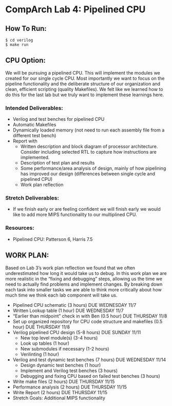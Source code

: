 # CompArch Lab 4: Pipelined CPU

## How To Run:

```shell
$ cd verilog
$ make run
```

## CPU Option:
We will be pursuing a pipelined CPU. This will implement the modules we created for our single cycle CPU. Most importantly we want to focus on the pipeline functionality and the deliberate structure of our organization and clean, efficient scripting (quality Makefiles). We felt like we learned how to do this for the last lab but we truly want to implement these learnings here.
### Intended Deliverables:
* Verilog and test benches for pipelined CPU
* Automatic Makefiles
* Dynamically loaded memory (not need to run each assembly file from a different test bench)
* Report with
    * Written description and block diagram of processor architecture. Consider including selected RTL to capture how instructions are implemented.
    * Description of test plan and results
    * Some performance/area analysis of design, mainly of how pipelining has improved our design (differences between single cycle and pipelined CPU)
    * Work plan reflection
### Stretch Deliverables:
* If we finish early or are feeling confident we will finish early we would like to add more MIPS functionality to our multiplined CPU.
### Resources:
* Pipelined CPU: Patterson 6, Harris 7.5


## WORK PLAN:
Based on Lab 3’s work plan reflection we found that we often underestimated how long it would take us to debug. In this work plan we are more realistic in the “fixing and debugging” steps, allowing us the time we need to actually find problems and implement changes. By breaking down each task into smaller tasks we are able to think more critically about how much time we think each lab component will take us.

*  Pipelined CPU schematic (3 hours) DUE WEDNESDAY 11/7
*  Written Lookup table (1 hour) DUE WEDNESDAY 11/7
*  “Earlier than midpoint” check in with Ben (0.5 hour) DUE THURSDAY 11/8
*  Set up organized repository for CPU code structure and makefiles (0.5 hour) DUE THURSDAY 11/8
*  Verilog pipelined CPU design (5-8 hours) DUE SUNDAY 11/11
   *  New top level module(s) (3-4 hours)
   *  Look up tables (1 hour)
   *  New submodules if necessary (1-2 hours)
   *  Verilinting (1 hour)
*  Verilog and test dynamic test benches (7 hours) DUE WEDNESDAY 11/14
   *  Design dynamic test benches (1 hour)
   *  Implement and Verilog test benches (3 hours)
   *  Debugging and fixing CPU based on failed test benches (3 hours)
*  Write make files (2 hours) DUE THURSDAY 11/15
*  Performance analysis (2 hours) DUE THURSDAY 11/15
*  Write Report (2 hours) DUE THURSDAY 11/15
*  Stretch Goals: Additional MIPS functionality
